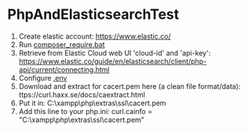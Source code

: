 # PhpAndElasticsearchTest

1. Create elastic account: https://www.elastic.co/
2. Run [composer_require.bat](ToolsWin%2Fcomposer_require.bat)
3. Retrieve from Elastic Cloud web UI 'cloud-id' and 'api-key': https://www.elastic.co/guide/en/elasticsearch/client/php-api/current/connecting.html
4. Configure [.env](.env)
5. Download and extract for cacert.pem here (a clean file format/data): ttps://curl.haxx.se/docs/caextract.html
6. Put it in: C:\xampp\php\extras\ssl\cacert.pem
7. Add this line to your php.ini: curl.cainfo = "C:\xampp\php\extras\ssl\cacert.pem"
